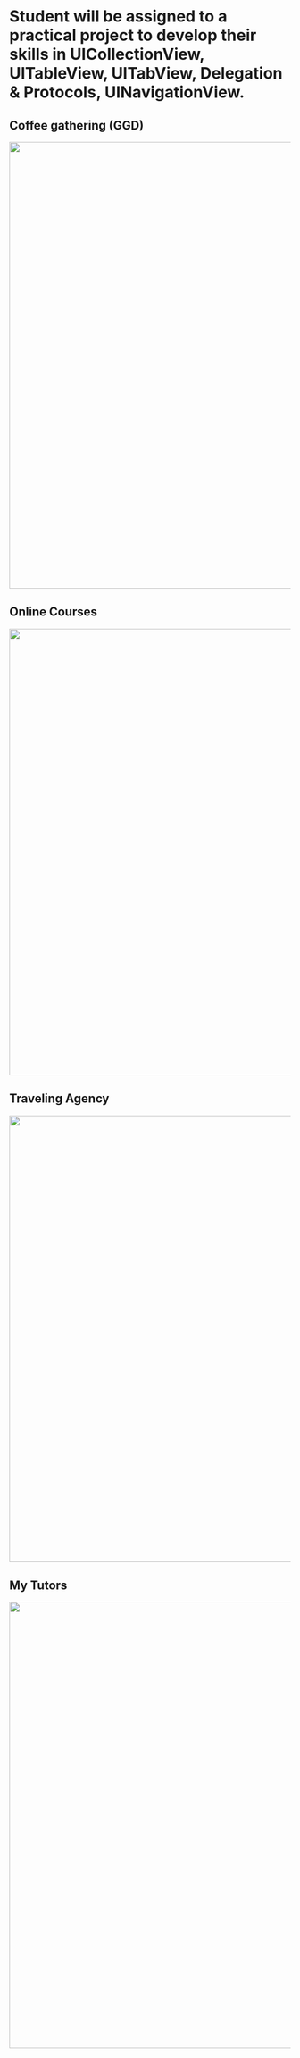 # Student will be assigned to a practical project to develop their skills in UICollectionView, UITableView, UITabView, Delegation & Protocols, UINavigationView. 


## Coffee gathering (GGD)
<image src = https://user-images.githubusercontent.com/34104180/141256755-ebba1e83-888f-4c62-93ef-aa07017067ef.PNG width = "800" hieght = "800" />


## Online Courses 
<image src = https://user-images.githubusercontent.com/34104180/141257010-7a953477-d448-4ffb-a13d-c846e32697c5.PNG width = "800" hieght = "800" />


## Traveling Agency
<image src = https://user-images.githubusercontent.com/34104180/141257325-5d7a6be5-1db1-4965-ae49-80b77e8198f9.PNG width = "800" hieght = "800" />


## My Tutors
<image src = https://user-images.githubusercontent.com/34104180/141257455-b81a1128-f088-4316-98fb-5a3dd4055c3a.PNG width = "800" hieght = "800" />
